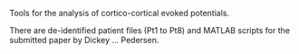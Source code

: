 Tools for the analysis of cortico-cortical evoked potentials. 

There are de-identified patient files (Pt1 to Pt8) and MATLAB scripts for the submitted paper by Dickey ... Pedersen. 
